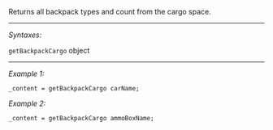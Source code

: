 Returns all backpack types and count from the cargo space.


---
*Syntaxes:*

`getBackpackCargo` object

---
*Example 1:*

```sqf
_content = getBackpackCargo carName;
```

*Example 2:*

```sqf
_content = getBackpackCargo ammoBoxName;
```